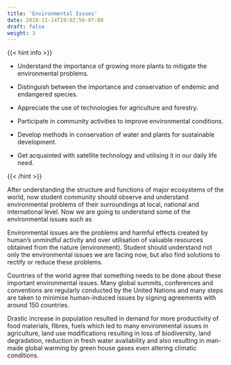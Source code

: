 ```yaml
---
title: 'Environmental Issues'
date: 2018-11-14T19:02:50-07:00
draft: false
weight: 3
---
```

{{< hint info >}}

*   Understand the importance of growing more plants to mitigate the environmental problems.
    
*   Distinguish between the importance and conservation of endemic and endangered species.
    
*   Appreciate the use of technologies for agriculture and forestry.
    
*   Participate in community activities to improve environmental conditions.
    
*   Develop methods in conservation of water and plants for sustainable development.
    
*   Get acquainted with satellite technology and utilising it in our daily life need.
    

{{< /hint >}}

After understanding the structure and functions of major ecosystems of the world, now student community should observe and understand environmental problems of their surroundings at local, national and international level. Now we are going to understand some of the environmental issues such as

Environmental issues are the problems and harmful effects created by human’s unmindful activity and over utilisation of valuable resources obtained from the nature (environment). Student should understand not only the environmental issues we are facing now, but also find solutions to rectify or reduce these problems.

Countries of the world agree that something needs to be done about these important environmental issues. Many global summits, conferences and conventions are regularly conducted by the United Nations and many steps are taken to minimise human-induced issues by signing agreements with around 150 countries.

Drastic increase in population resulted in demand for more productivity of food materials, fibres, fuels which led to many environmental issues in agriculture, land use modifications resulting in loss of biodiversity, land degradation, reduction in fresh water availability and also resulting in man-made global warming by green house gases even altering climatic conditions.